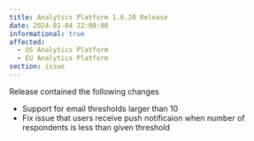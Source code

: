```yaml
---
title: Analytics Platform 1.6.20 Release
date: 2024-01-04 22:00:00
informational: true
affected:
  - US Analytics Platform
  - EU Analytics Platform
section: issue
---
```


Release contained the following changes

- Support for email thresholds larger than 10
- Fix issue that users receive push notificaion when number of respondents is less than given threshold
